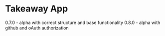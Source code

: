# Takeaway App
0.7.0 - alpha with correct structure and base functionality 
0.8.0 - alpha with github and oAuth authorization 
